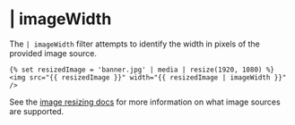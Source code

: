 # | imageWidth

The `| imageWidth` filter attempts to identify the width in pixels of the provided image source.

    {% set resizedImage = 'banner.jpg' | media | resize(1920, 1080) %}
    <img src="{{ resizedImage }}" width="{{ resizedImage | imageWidth }}" />

See the [image resizing docs](../services/image-resizing#resize-sources) for more information on what image sources are supported.